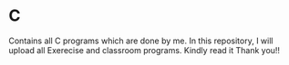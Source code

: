 # C
Contains all C programs which are done by me.
In this repository, I will upload all Exerecise and classroom programs. Kindly read it 
Thank you!!
